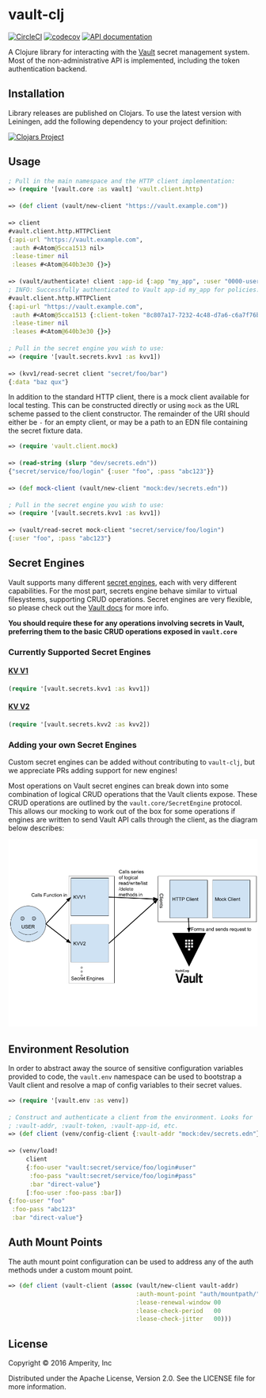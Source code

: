 vault-clj
=========

[![CircleCI](https://circleci.com/gh/amperity/vault-clj.svg?style=shield&circle-token=874076b19570f775bb30fbb0eaa1e605116facf5)](https://circleci.com/gh/amperity/vault-clj)
[![codecov](https://codecov.io/gh/amperity/vault-clj/branch/develop/graph/badge.svg)](https://codecov.io/gh/amperity/vault-clj)
[![API documentation](https://img.shields.io/badge/doc-API-blue.svg)](https://amperity.github.io/vault-clj/api/)

A Clojure library for interacting with the [Vault](https://vaultproject.io/)
secret management system. Most of the non-administrative API is implemented,
including the token authentication backend.

## Installation

Library releases are published on Clojars. To use the latest version with
Leiningen, add the following dependency to your project definition:

[![Clojars Project](http://clojars.org/amperity/vault-clj/latest-version.svg)](http://clojars.org/amperity/vault-clj)

## Usage

```clojure
; Pull in the main namespace and the HTTP client implementation:
=> (require '[vault.core :as vault] 'vault.client.http)

=> (def client (vault/new-client "https://vault.example.com"))

=> client
#vault.client.http.HTTPClient
{:api-url "https://vault.example.com",
 :auth #<Atom@5cca1513 nil>
 :lease-timer nil
 :leases #<Atom@640b3e30 {}>}

=> (vault/authenticate! client :app-id {:app "my_app", :user "0000-userid-000"})
; INFO: Successfully authenticated to Vault app-id my_app for policies: my-policy
#vault.client.http.HTTPClient
{:api-url "https://vault.example.com",
 :auth #<Atom@5cca1513 {:client-token "8c807a17-7232-4c48-d7a6-c6a7f76bcccc"}>
 :lease-timer nil
 :leases #<Atom@640b3e30 {}>}

; Pull in the secret engine you wish to use:
=> (require '[vault.secrets.kvv1 :as kvv1])

=> (kvv1/read-secret client "secret/foo/bar")
{:data "baz qux"}
```

In addition to the standard HTTP client, there is a mock client available for
local testing. This can be constructed directly or using `mock` as the URL
scheme passed to the client constructor. The remainder of the URI should either
be `-` for an empty client, or may be a path to an EDN file containing the
secret fixture data.

```clojure
=> (require 'vault.client.mock)

=> (read-string (slurp "dev/secrets.edn"))
{"secret/service/foo/login" {:user "foo", :pass "abc123"}}

=> (def mock-client (vault/new-client "mock:dev/secrets.edn"))

; Pull in the secret engine you wish to use:
=> (require '[vault.secrets.kvv1 :as kvv1])

=> (vault/read-secret mock-client "secret/service/foo/login")
{:user "foo", :pass "abc123"}
```

## Secret Engines
Vault supports many different [secret engines](https://www.vaultproject.io/docs/secrets/), each with very different
capabilities. For the most part, secrets engine behave similar to virtual filesystems, supporting CRUD operations.
Secret engines are very flexible, so please check out the [Vault docs](https://www.vaultproject.io/docs/secrets/)
for more info.

**You should require these for any operations involving secrets in Vault, preferring them to the basic CRUD operations
exposed in `vault.core`**

### Currently Supported Secret Engines

#### [KV V1](https://www.vaultproject.io/docs/secrets/kv/kv-v1.html)

```clojure
(require '[vault.secrets.kvv1 :as kvv1])
```

#### [KV V2](https://www.vaultproject.io/docs/secrets/kv/kv-v2.html)

```clojure
(require '[vault.secrets.kvv2 :as kvv2])
```

### Adding your own Secret Engines
Custom secret engines can be added without contributing to `vault-clj`, but we appreciate PRs adding support for new
engines!

Most operations on Vault secret engines can break down into some combination of logical CRUD operations that the Vault
clients expose. These CRUD operations are outlined by the `vault.core/SecretEngine` protocol. This allows our mocking
to work out of the box for some operations if engines are written to send Vault API calls through the client, as the
diagram below describes:

![vault-clj Multi-engine Support](./vault-clj_multi-engine_support.png)


## Environment Resolution

In order to abstract away the source of sensitive configuration variables
provided to code, the `vault.env` namespace can be used to bootstrap a Vault
client and resolve a map of config variables to their secret values.

```clojure
=> (require '[vault.env :as venv])

; Construct and authenticate a client from the environment. Looks for
; :vault-addr, :vault-token, :vault-app-id, etc.
=> (def client (venv/config-client {:vault-addr "mock:dev/secrets.edn"}))

=> (venv/load!
     client
     {:foo-user "vault:secret/service/foo/login#user"
      :foo-pass "vault:secret/service/foo/login#pass"
      :bar "direct-value"}
     [:foo-user :foo-pass :bar])
{:foo-user "foo"
 :foo-pass "abc123"
 :bar "direct-value"}
```

## Auth Mount Points

The auth mount point configuration can be used to address any of the
 auth methods under a custom mount point. 

```clojure
=> (def client (vault-client (assoc (vault/new-client vault-addr)
                                    :auth-mount-point "auth/mountpath/"
                                    :lease-renewal-window 00
                                    :lease-check-period   00
                                    :lease-check-jitter   00)))
```
 

## License

Copyright © 2016 Amperity, Inc

Distributed under the Apache License, Version 2.0. See the LICENSE file
for more information.
